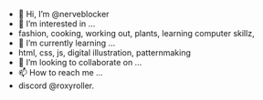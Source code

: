 - 👋 Hi, I’m @nerveblocker
- 👀 I’m interested in ...
- fashion, cooking, working out, plants, learning computer skillz,
- 🌱 I’m currently learning ...
- html, css, js, digital illustration, patternmaking
- 💞️ I’m looking to collaborate on ...
- 📫 How to reach me ...
- discord @roxyroller.

<!---
nerveblocker/nerveblocker is a ✨ special ✨ repository because its `README.md` (this file) appears on your GitHub profile.
You can click the Preview link to take a look at your changes.
--->
